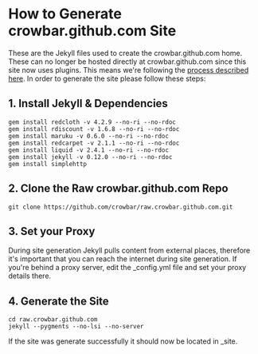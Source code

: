 # How to Generate crowbar.github.com Site

These are the Jekyll files used to create the crowbar.github.com home. These can no longer be hosted directly at crowbar.github.com since this site now uses plugins. This means we're following the [process described here]( http://charliepark.org/jekyll-with-plugins/ ). In order to generate the site please follow these steps:


## 1. Install Jekyll & Dependencies
```
gem install redcloth -v 4.2.9 --no-ri --no-rdoc
gem install rdiscount -v 1.6.8 --no-ri --no-rdoc
gem install maruku -v 0.6.0 --no-ri --no-rdoc
gem install redcarpet -v 2.1.1 --no-ri --no-rdoc
gem install liquid -v 2.4.1 --no-ri --no-rdoc
gem install jekyll -v 0.12.0 --no-ri --no-rdoc
gem install simplehttp
```

## 2. Clone the Raw crowbar.github.com Repo
```
git clone https://github.com/crowbar/raw.crowbar.github.com.git
```

## 3. Set your Proxy
During site generation Jekyll pulls content from external places, therefore it's important that you can reach the internet during site generation. If you're behind a proxy server, edit the _config.yml file and set your proxy details there.


## 4. Generate the Site
```
cd raw.crowbar.github.com
jekyll --pygments --no-lsi --no-server
```

If the site was generate successfully it should now be located in _site.

